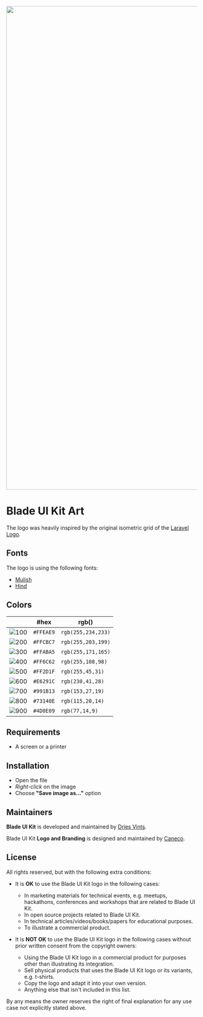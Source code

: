 <p align="center">
    <img src="/socialcard.png" width="1280" title="Social Card Blade UI Kit">
</p>

# Blade UI Kit Art

The logo was heavily inspired by the original isometric grid of the [Laravel Logo](http://github.com/laravel/art).

## Fonts

The logo is using the following fonts:

- [Mulish](https://fonts.google.com/specimen/Mulish)
- [Hind](https://fonts.google.com/specimen/Hind)

## Colors

|                     |#hex     |rgb()             |
|---                  |---      |---               |
|![100](/palette/100.png)|`#FFEAE9`|`rgb(255,234,233)`|
|![200](/palette/200.png)|`#FFCBC7`|`rgb(255,203,199)`|
|![300](/palette/300.png)|`#FFABA5`|`rgb(255,171,165)`|
|![400](/palette/400.png)|`#FF6C62`|`rgb(255,108,98)` |
|![500](/palette/500.png)|`#FF2D1F`|`rgb(255,45,31)`  |
|![600](/palette/600.png)|`#E6291C`|`rgb(230,41,28)`  |
|![700](/palette/700.png)|`#991B13`|`rgb(153,27,19)`  |
|![800](/palette/800.png)|`#73140E`|`rgb(115,20,14)`  |
|![900](/palette/900.png)|`#4D0E09`|`rgb(77,14,9)`    |

## Requirements

- A screen or a printer

## Installation

- Open the file
- *Right-click* on the image
- Choose **"Save image as…"** option

## Maintainers

**Blade UI Kit** is developed and maintained by [Dries Vints](https://driesvints.com).

Blade UI Kit **Logo and Branding** is designed and maintained by [Caneco](https://caneco.dev).

## License

All rights reserved, but with the following extra conditions:

- It is **OK** to use the Blade UI Kit logo in the following cases:
    - In marketing materials for technical events, e.g. meetups, hackathons, conferences and workshops that are related to Blade UI Kit.
    - In open source projects related to Blade UI Kit.
    - In technical articles/videos/books/papers for educational purposes.
    - To illustrate a commercial product.

- It is **NOT OK** to use the Blade UI Kit logo in the following cases without prior written consent from the copyright owners:
    - Using the Blade UI Kit logo in a commercial product for purposes other than illustrating its integration.
    - Sell physical products that uses the Blade UI Kit logo or its variants, e.g. t-shirts.
    - Copy the logo and adapt it into your own version.
    - Anything else that isn't included in this list.

By any means the owner reserves the right of final explanation for any use case not explicitly stated above.
